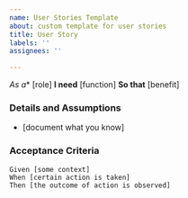 ```yaml
---
name: User Stories Template
about: custom template for user stories
title: User Story
labels: ''
assignees: ''

---
```


*As a** [role]
**I need** [function]
**So that** [benefit]
### Details and Assumptions
* [document what you know]
### Acceptance Criteria
```gherkin
Given [some context]
When [certain action is taken]
Then [the outcome of action is observed]
